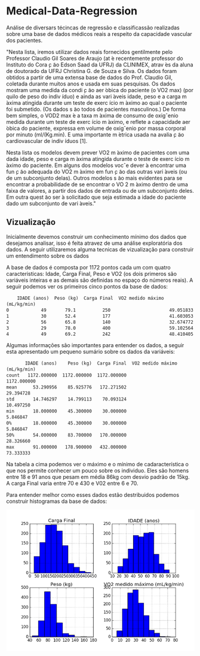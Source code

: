 # Medical-Data-Regression
Análise de diversars técincas de regressão e classificassão realizadas sobre uma base de dados médicos reais a respeito da capacidade vascular dos pacientes.

"Nesta lista, iremos utilizar dados reais fornecidos gentilmente pelo Professor Claudio Gil Soares de Araujo (at ́e recentemente professor do Instituto do Cora ̧c ̃ao Edson Saad da UFRJ) da CLINIMEX,
atrav ́es da aluna de doutorado da UFRJ Christina G. de Souza e Silva.  Os dados foram obtidos a partir  de  uma  extensa  base  de  dados  do  Prof.   Claudio  Gil,  coletada  durante  muitos  anos  e  usada
em suas pesquisas.  Os dados mostram uma medida da condi ̧c ̃ao aer ́obica do paciente (o VO2 max) (por quilo de peso do indiv ́ıduo) e ainda as vari ́aveis idade, peso e a carga m ́axima atingida durante
um teste de exerc ́ıcio  m ́aximo ao qual o paciente foi submetido.  (Os dados s ̃ao todos de pacientes masculinos.)   De  forma  bem  simples,  o  VOD2
max  ́e  a  taxa  m ́axima  de  consumo  de  oxigˆenio  medida durante  um  teste  de  exerc ́ıcio  m ́aximo,  e  reflete  a  capacidade  aer ́obica  do  paciente,  expressa  em
volume de oxigˆenio por massa corporal por minuto (ml/(Kg.min). E uma importante m ́etrica usada
na avalia ̧c ̃ao cardiovascular de indiv ́ıduos [1].

Nesta  lista  os  modelos  devem  prever  VO2 m ́aximo  de  pacientes  com  uma  dada  idade,  peso  e carga  m ́axima  atingida  durante  o  teste  de
exerc ́ıcio  m ́aximo do  paciente.   Em  alguns  dos  modelos vocˆe dever ́a encontrar uma fun ̧c ̃ao adequada do VO2 m ́aximo em fun ̧c ̃ao das outras vari ́aveis (ou de
um subconjunto delas).  Outros modelos s ̃ao mais evidentes para se encontrar a probabilidade de se encontrar o VO 2 m ́aximo dentro de uma faixa de valores,  a partir dos dados de entrada ou de um
subconjunto deles.  Em outra quest ̃ao ser ́a solicitado que seja estimada a idade do paciente dado um subconjunto de vari ́aveis."

## Vizualização

Inicialmente devemos construir um conhecimento mínimo dos dados que desejamos analisar, isso é feita atravez de uma análise exploratória dos dados. A seguir utilizaremos alguma tecnicas de vizualização para construir um entendimento sobre os dados

A base de dados é composta por 1172 pontos cada um com quatro caracteristicas: Idade, Carga Final, Peso e VO2 (os dois primeros são variáveis inteiras e as demais são definidas no espaço do números reais). A seguir podemos ver os primeiros cinco pontos da base de dados:

```
    IDADE (anos)  Peso (kg)  Carga Final  VO2 medido máximo (mL/kg/min)
0            49       79.1          250                      49.051833
1            30       52.4          177                      41.603053
2            56       65.8          140                      32.674772
3            29       78.0          400                      59.102564
4            49       69.2          242                      48.410405

```

Algumas informações são importantes para entender os dados, a seguir esta apresentado um pequeno sumário sobre os dados da variáveis:

```
       IDADE (anos)    Peso (kg)  Carga Final  VO2 medido máximo (mL/kg/min)
count   1172.000000  1172.000000  1172.000000                    1172.000000
mean      53.290956    85.925776   172.271502                      29.394728
std       14.746297    14.799113    70.093124                      10.497250
min       18.000000    45.300000    30.000000                       5.846847
0%        18.000000    45.300000    30.000000                       5.846847
50%       54.000000    83.700000   170.000000                      28.326660
max       91.000000   178.900000   432.000000                      73.333333

```

Na tabela a cima podemos ver o máximo e o mínimo de cadaracterística o que nos permite conhecer um pouco sobre os individuo. Eles são homens entre 18 e 91
anos que pesam em média 86kg com desvio padrão de 15kg. A carga Final varia entre 70 e 430 e V02 entre 6 e 70.

Para entender melhor como esses dados estão destribuidos podemos construir histogramas da base de dados:


![Histograma das Variáveis da Base de Dados](https://github.com/Lucas-Armand/Medical-Data-Regression/blob/master/hist.png)





